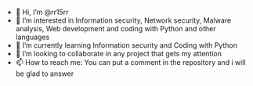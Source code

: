 - 👋 Hi, I’m @rr15rr
- 👀 I’m interested in Information security, Network security, Malware analysis, Web development and coding with Python and other languages 
- 🌱 I’m currently learning Information security and Coding with Python
- 💞️ I’m looking to collaborate in any project that gets my attention
- 📫 How to reach me: You can put a comment in the repository and i will be glad to answer

<!---
rr15rr/rr15rr is a ✨ special ✨ repository because its `README.md` (this file) appears on your GitHub profile.
You can click the Preview link to take a look at your changes.
--->

